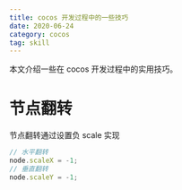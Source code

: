 ```yaml
---
title: cocos 开发过程中的一些技巧
date: 2020-06-24
category: cocos
tag: skill
---
```


本文介绍一些在 cocos 开发过程中的实用技巧。

<!-- more -->

# 节点翻转

节点翻转通过设置负 scale 实现
```js
// 水平翻转
node.scaleX = -1;
// 垂直翻转
node.scaleY = -1;
```
